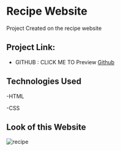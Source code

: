 # Recipe Website
Project Created on the recipe website

## Project Link:

- GITHUB : CLICK ME TO Preview [Github](https://deepshikha997.github.io/RecipeWebsite/)

## Technologies Used

-HTML

-CSS

## Look of this Website

![recipe](https://github.com/deepshikha997/RecipeWebsite/assets/91555549/78c127d6-0227-4426-8094-ec0c10f7102d)

